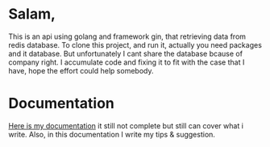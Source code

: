 # Salam,

This is an api using golang and framework gin, that retrieving data from redis database. 
To clone this project, and run it, actually you need packages and it database.
But unfortunately I cant share the database bcause of company right. 
I accumulate code and fixing it to fit with the case that I have, hope the effort could help somebody. 

# Documentation

[Here is my documentation](https://drive.google.com/open?id=1jVgHTtGfFtciSEIx4MRxLEjaEs94ikY2tr) it still not complete but still can cover what i write. Also, in this documentation I write my tips & suggestion. 

